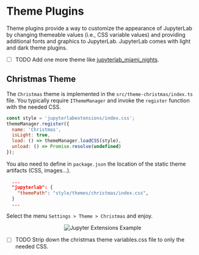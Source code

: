 # Theme Plugins

Theme plugins provide a way to customize the appearance of JupyterLab by changing themeable values (i.e., CSS variable values) and providing additional fonts and graphics to JupyterLab. JupyterLab comes with light and dark theme plugins.

- [ ] TODO Add one more theme like [jupyterlab_miami_nights](https://github.com/timkpaine/jupyterlab_miami_nights).

## Christmas Theme

The `Christmas` theme is implemented in the `src/theme-christmas/index.ts` file. You typically require `IThemeManager` and invoke the `register` function with the needed CSS.

```js
const style = 'jupyterlabextensions/index.css';
themeManager.register({
  name: 'Christmas',
  isLight: true,
  load: () => themeManager.loadCSS(style),
  unload: () => Promise.resolve(undefined)
});
```

You also need to define in `package.json` the location of the static theme artifacts (CSS, images...).

```json
  ...
  "jupyterlab": {
    "themePath": "style/themes/christmas/index.css",
  }
  ...
```

Select the menu `Settings > Theme > Christmas` and enjoy.

<div align="center" style="text-align: center">
  <img alt="Jupyter Extensions Example" src="https://datalayer-jupyter-examples.s3.amazonaws.com/jupyterlab-extensions-example-christmas-theme.png" />
</div>

- [ ] TODO Strip down the christmas theme variables.css file to only the needed CSS.

